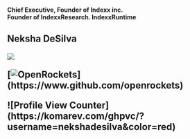 <h4>Chief Executive, Founder of Indexx inc.<br>Founder of IndexxResearch. IndexxRuntime</h4>
<h2 align="left"><b>Neksha DeSilva</b><h12> 
<p align="center">
  
![](https://img.shields.io/badge/vercel-%23000000.svg?style=for-the-badge&logo=vercel&logoColor=black)
  
[![OpenRockets](https://img.shields.io/badge/OpenRockets-Verified%20Contributor-white?labelColor=black&style=for-the-badge&logo=Rocket&logoColor=white&link=https://www.github.com/openrockets")](https://www.github.com/openrockets)

</p>
![Profile View Counter](https://komarev.com/ghpvc/?username=nekshadesilva&color=red)


<br>


